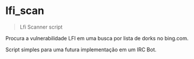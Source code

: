 # lfi_scan
> Lfi Scanner script

Procura a vulnerabilidade LFI em uma busca por lista de dorks no bing.com.

Script simples para uma futura implementação em um IRC Bot.



